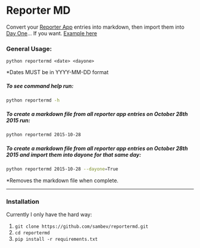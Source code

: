 # Reporter MD
Convert your [Reporter App](http://www.reporter-app.com/) entries into markdown, then import them into [Day One](http://dayoneapp.com/)... If you want.
[Example here](https://raw.githubusercontent.com/sambev/reportermd/master/images/dayone_example.png)

### General Usage:
`python reportermd <date> <dayone>`

*Dates MUST be in YYYY-MM-DD format


##### To see command help run:
```bash
python reportermd -h
```

##### To create a markdown file from all reporter app entries on October 28th 2015 run:
```bash
python reportermd 2015-10-28
```

##### To create a markdown file from all reporter app entries on October 28th 2015 and import them into dayone for that same day:
```bash
python reportermd 2015-10-28 --dayone=True
```
*Removes the markdown file when complete.

---

### Installation
Currently I only have the hard way:
 1. `git clone https://github.com/sambev/reportermd.git`
 2. `cd reportermd`
 3. `pip install -r requirements.txt`
